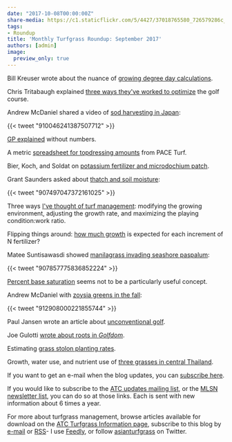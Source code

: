 ```yaml
---
date: "2017-10-08T00:00:00Z"
share-media: https://c1.staticflickr.com/5/4427/37018765580_726579286c_b_d.jpg
tags:
- Roundup
title: 'Monthly Turfgrass Roundup: September 2017'
authors: [admin]
image:
  preview_only: true
---
```


Bill Kreuser wrote about the nuance of [growing degree day calculations](https://turf.unl.edu/turfinfo/9-28_GDD_Calcs.pdf).

Chris Tritabaugh explained [three ways they've worked to optimize](http://www.hazeltinenational.com/turf-blog/optimize) the golf course.

Andrew McDaniel shared a video of [sod harvesting in Japan](https://twitter.com/drumcturf/status/910046241387507712):

{{< tweet "910046241387507712" >}}

[GP explained](http://www.asianturfgrass.com/2017-09-01-gp-explained-photos/) without numbers.

A metric [spreadsheet for topdressing amounts](http://www.asianturfgrass.com/2017-09-03-topdressing-gp-metric/) from PACE Turf.

Bier, Koch, and Soldat on [potassium fertilizer and microdochium patch](https://ashs.confex.com/ashs/2017/meetingapp.cgi/Paper/25979).

Grant Saunders asked about [thatch and soil moisture](https://twitter.com/gslefty/status/907497047372161025):

{{< tweet "907497047372161025" >}}

Three ways [I've thought of turf management](http://www.asianturfgrass.com/2017-09-13-three-ways-think-of-turfgrass-management/): modifying the growing environment, adjusting the growth rate, and maximizing the playing condition:work ratio.

Flipping things around: [how much growth](http://www.asianturfgrass.com/2017-09-15-flipping-things-around/) is expected for each increment of N fertilizer?

Matee Suntisawasdi showed [manilagrass invading seashore paspalum](https://twitter.com/mateepto/status/907857775836852224):

{{< tweet "907857775836852224" >}}

[Percent base saturation](http://www.asianturfgrass.com/2017-09-16-percent-base-saturation/) seems not to be a particularly useful concept.

Andrew McDaniel with [zoysia greens in the fall](https://twitter.com/drumcturf/status/912908000221855744):

{{< tweet "912908000221855744" >}}

Paul Jansen wrote an article about [unconventional golf](http://www.jansengolfdesign.com/blog/5606-2/).

Joe Gulotti [wrote about roots in *Golfdom*](http://www.golfdom.com/roots-does-size-matter/).

Estimating [grass stolon planting rates](http://www.asianturfgrass.com/2017-09-23-converting-to-bushels-per-area/).

Growth, water use, and nutrient use of [three grasses in central Thailand](http://www.asianturfgrass.com/2017-09-25-growth-water-nutrient-use-three-grasses-thailand/).

If you want to get an e-mail when the blog updates, you can [subscribe here](http://www.subscribepage.com/atc_blog_email).

If you would like to subscribe to the [ATC updates mailing list](http://www.subscribepage.com/atcupdate), or the [MLSN newsletter list](http://www.subscribepage.com/mlsn), you can do so at those links. Each is sent with new information about 6 times a year. 

For more about turfgrass management, browse articles available for download on the [ATC Turfgrass Information page](http://www.micahwoods.typepad.com/test_static/turf-information.html), subscribe to this blog by [e-mail](http://www.subscribepage.com/atc_blog_email) or [RSS](http://www.asianturfgrass.com/feed.xml)- I use [Feedly](http://cloud.feedly.com/#welcome), or follow [asianturfgrass](https://twitter.com/asianturfgrass) on Twitter.

